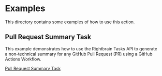 # Examples

This directory contains some examples of how to use this action.

## Pull Request Summary Task

This example demonstrates how to use the Rightbrain Tasks API to generate a non-technical summary for any GitHub Pull Request (PR) using a GitHub Actions Workflow.

[Pull Request Summary Task](./pull-request-summary-task.md)
